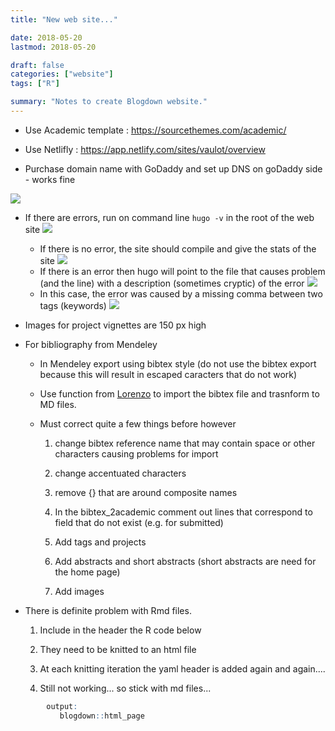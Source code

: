 ```yaml
---
title: "New web site..."

date: 2018-05-20
lastmod: 2018-05-20

draft: false
categories: ["website"]
tags: ["R"]

summary: "Notes to create Blogdown website."
---
```

* Use Academic template : https://sourcethemes.com/academic/

* Use Netlifly : https://app.netlify.com/sites/vaulot/overview

* Purchase domain name with GoDaddy and set up DNS on goDaddy side - works fine

![](/img/dns-setup-1.png)

* If there are errors, run on command line `hugo -v` in the root of the web site
![](/img/hugo_v.png)
    * If there is no error, the site should compile and give the stats of the site
    ![](/img/hugo_valid.png)
    * If there is an error then hugo will point to the file that causes problem (and the line) with a description (sometimes cryptic) of the error
     ![](/img/hugo_error.png)
    * In this case, the error was caused by a missing comma between two tags (keywords)
     ![](/img/hugo_error_file.png)



* Images for project vignettes are 150 px high

* For bibliography from Mendeley

     * In Mendeley export using bibtex style (do not use the bibtex export because this will result in escaped caracters that do not work)

     * Use function from [Lorenzo](https://lbusett.netlify.com/post/automatically-importing-publications-from-bibtex-to-a-hugo-academic-blog/) to import the bibtex file and trasnform to MD files.

     * Must correct quite a few things before however

        1. change bibtex reference name that may contain space or other characters causing problems for import

        1. change accentuated characters

        1. remove {} that are around composite names

        1. In the bibtex_2academic comment out lines that correspond to field that do not exist (e.g. for submitted)

        1. Add tags and projects

        1. Add abstracts and short abstracts (short abstracts are need for the home page)

        1. Add images

* There is definite problem with Rmd files.   

    1. Include in the header the R code below

    2. They need to be knitted to an html file  

    3. At each knitting iteration the yaml header is added again and again....

    4. Still not working... so stick with md files...  

```r
        output:
           blogdown::html_page
```
